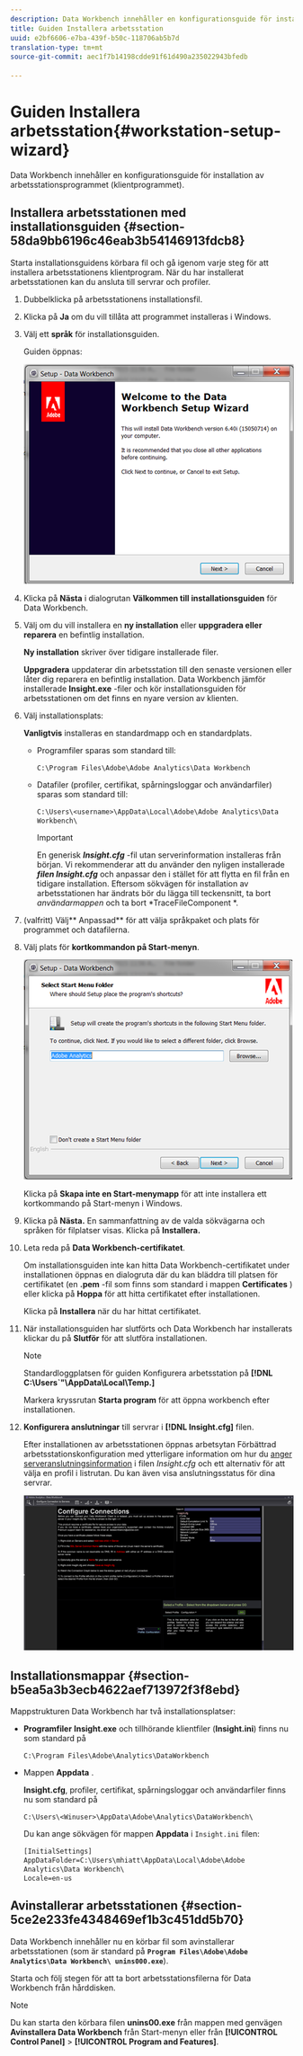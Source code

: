 ```yaml
---
description: Data Workbench innehåller en konfigurationsguide för installation av arbetsstationsprogrammet (klientprogrammet).
title: Guiden Installera arbetsstation
uuid: e2bf6606-e7ba-439f-b50c-118706ab5b7d
translation-type: tm+mt
source-git-commit: aec1f7b14198cdde91f61d490a235022943bfedb

---
```



# Guiden Installera arbetsstation{#workstation-setup-wizard}

Data Workbench innehåller en konfigurationsguide för installation av arbetsstationsprogrammet (klientprogrammet).

## Installera arbetsstationen med installationsguiden {#section-58da9bb6196c46eab3b54146913fdcb8}

Starta installationsguidens körbara fil och gå igenom varje steg för att installera arbetsstationens klientprogram. När du har installerat arbetsstationen kan du ansluta till servrar och profiler.

1. Dubbelklicka på arbetsstationens installationsfil.
1. Klicka på **Ja** om du vill tillåta att programmet installeras i Windows.
1. Välj ett **språk** för installationsguiden.

   Guiden öppnas:

   ![](assets/6_4_workstation_wizard.png)

1. Klicka på **Nästa** i dialogrutan **Välkommen till installationsguiden** för Data Workbench.

1. Välj om du vill installera en **ny installation** eller **uppgradera eller reparera** en befintlig installation.

   **Ny installation** skriver över tidigare installerade filer.

   **Uppgradera** uppdaterar din arbetsstation till den senaste versionen eller låter dig reparera en befintlig installation. Data Workbench jämför installerade **Insight.exe** -filer och kör installationsguiden för arbetsstationen om det finns en nyare version av klienten.

1. Välj installationsplats:

   **Vanligtvis** installeras en standardmapp och en standardplats.

   * Programfiler sparas som standard till:

      ```
      C:\Program Files\Adobe\Adobe Analytics\Data Workbench
      ```

   * Datafiler (profiler, certifikat, spårningsloggar och användarfiler) sparas som standard till:

      ```
      C:\Users\<username>\AppData\Local\Adobe\Adobe Analytics\Data Workbench\
      ```

      >[!IMPORTANT]
      >
      >En generisk ***Insight.cfg*** -fil utan serverinformation installeras från början. Vi rekommenderar att du använder den nyligen installerade ***filen Insight.cfg*** och anpassar den i stället för att flytta en fil från en tidigare installation. Eftersom sökvägen för installation av arbetsstationen har ändrats bör du lägga till teckensnitt, ta bort *användarmappen* och ta bort *TraceFileComponent *.

1. (valfritt) Välj** Anpassad** för att välja språkpaket och plats för programmet och datafilerna.
1. Välj plats för **kortkommandon på Start-menyn**.

   ![](assets/6_4_workstation_wizard_folder.png)

   Klicka på **Skapa inte en Start-menymapp** för att inte installera ett kortkommando på Start-menyn i Windows.

1. Klicka på **Nästa.** En sammanfattning av de valda sökvägarna och språken för filplatser visas. Klicka på **Installera.**

1. Leta reda på **Data Workbench-certifikatet**.

   Om installationsguiden inte kan hitta Data Workbench-certifikatet under installationen öppnas en dialogruta där du kan bläddra till platsen för certifikatet (en **.pem** -fil som finns som standard i mappen **Certificates** ) eller klicka på **Hoppa** för att hitta certifikatet efter installationen.

   Klicka på **Installera** när du har hittat certifikatet.

1. När installationsguiden har slutförts och Data Workbench har installerats klickar du på **Slutför** för att slutföra installationen.

   >[!NOTE]
   >
   >Standardloggplatsen för guiden Konfigurera arbetsstation på **[!DNL C:\Users\`<userName>&quot;\AppData\Local\Temp.]**

   Markera kryssrutan **Starta program** för att öppna workbench efter installationen.

1. **Konfigurera anslutningar** till servrar i **[!DNL Insight.cfg]** filen.

   Efter installationen av arbetsstationen öppnas arbetsytan Förbättrad arbetsstationskonfiguration med ytterligare information om hur du [anger serveranslutningsinformation](/help/home/c-get-started/c-insght-config-param.md) i filen *Insight.cfg* och ett alternativ för att välja en profil i listrutan. Du kan även visa anslutningsstatus för dina servrar.

   ![](assets/6_4_workstation_install_conf_conn.png)

## Installationsmappar {#section-b5ea5a3b3ecb4622aef713972f3f8ebd}

Mappstrukturen Data Workbench har två installationsplatser:

* **Programfiler** **Insight.exe** och tillhörande klientfiler (**Insight.ini**) finns nu som standard på

   ```
   C:\Program Files\Adobe\Analytics\DataWorkbench
   ```

* Mappen **Appdata** .

   **Insight.cfg**, profiler, certifikat, spårningsloggar och användarfiler finns nu som standard på

   ```
   C:\Users\<Winuser>\AppData\Adobe\Analytics\DataWorkbench\ 
   ```

   Du kan ange sökvägen för mappen **Appdata** i `Insight.ini` filen:

   ```
   [InitialSettings] 
   AppDataFolder=C:\Users\mhiatt\AppData\Local\Adobe\Adobe Analytics\Data Workbench\ 
   Locale=en-us
   ```

## Avinstallerar arbetsstationen {#section-5ce2e233fe4348469ef1b3c451dd5b70}

Data Workbench innehåller nu en körbar fil som avinstallerar arbetsstationen (som är standard på **`Program Files\Adobe\Adobe Analytics\Data Workbench\ unins000.exe`**).

Starta och följ stegen för att ta bort arbetsstationsfilerna för Data Workbench från hårddisken.

>[!NOTE]
>
>Du kan starta den körbara filen **unins00.exe** från mappen med genvägen **Avinstallera Data Workbench** från Start-menyn eller från **[!UICONTROL Control Panel]** > **[!UICONTROL Program and Features]**.
